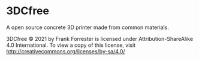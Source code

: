 # 3DCfree
A open source concrete 3D printer made from common materials.

3DCfree  © 2021   by   Frank Forrester  is licensed under Attribution-ShareAlike 4.0 International. To view a copy of this license, visit http://creativecommons.org/licenses/by-sa/4.0/

[LICENSE.txt]: https://github.com/ciphersson/3DCfree/blob/main/LICENSE.txt
